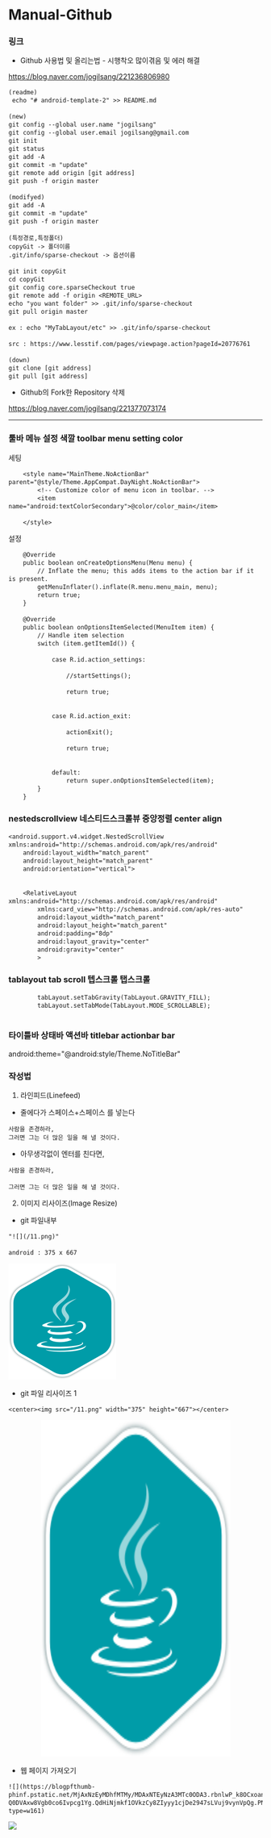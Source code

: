 # Manual-Github

### 링크
- Github 사용법 및 올리는법 - 시행착오 많이겪음 및 에러 해결

https://blog.naver.com/jogilsang/221236806980

```
(readme)
 echo "# android-template-2" >> README.md

(new)
git config --global user.name "jogilsang"
git config --global user.email jogilsang@gmail.com
git init
git status
git add -A
git commit -m "update"
git remote add origin [git address]
git push -f origin master

(modifyed)
git add -A
git commit -m "update"
git push -f origin master

(특정경로,특정폴더)
copyGit -> 폴더이름
.git/info/sparse-checkout -> 옵션이름

git init copyGit
cd copyGit
git config core.sparseCheckout true
git remote add -f origin <REMOTE_URL>
echo "you want folder" >> .git/info/sparse-checkout
git pull origin master

ex : echo "MyTabLayout/etc" >> .git/info/sparse-checkout

src : https://www.lesstif.com/pages/viewpage.action?pageId=20776761

(down)
git clone [git address]
git pull [git address]
```




- Github의 Fork한 Repository 삭제

https://blog.naver.com/jogilsang/221377073174

<hr/>

### 툴바 메뉴 설정 색깔 toolbar menu setting color

세팅
```
    <style name="MainTheme.NoActionBar" parent="@style/Theme.AppCompat.DayNight.NoActionBar">
        <!-- Customize color of menu icon in toolbar. -->
        <item name="android:textColorSecondary">@color/color_main</item>

    </style>
```

설정  
```
    @Override
    public boolean onCreateOptionsMenu(Menu menu) {
        // Inflate the menu; this adds items to the action bar if it is present.
        getMenuInflater().inflate(R.menu.menu_main, menu);
        return true;
    }

    @Override
    public boolean onOptionsItemSelected(MenuItem item) {
        // Handle item selection
        switch (item.getItemId()) {

            case R.id.action_settings:

                //startSettings();

                return true;


            case R.id.action_exit:

                actionExit();

                return true;


            default:
                return super.onOptionsItemSelected(item);
        }
    }
```

### nestedscrollview 네스티드스크롤뷰 중앙정렬 center align
```
<android.support.v4.widget.NestedScrollView xmlns:android="http://schemas.android.com/apk/res/android"
    android:layout_width="match_parent"
    android:layout_height="match_parent"
    android:orientation="vertical">


    <RelativeLayout xmlns:android="http://schemas.android.com/apk/res/android"
        xmlns:card_view="http://schemas.android.com/apk/res-auto"
        android:layout_width="match_parent"
        android:layout_height="match_parent"
        android:padding="8dp"
        android:layout_gravity="center"
        android:gravity="center"
        >
```

### tablayout tab scroll 텝스크롤 탭스크롤 
```
        tabLayout.setTabGravity(TabLayout.GRAVITY_FILL);
        tabLayout.setTabMode(TabLayout.MODE_SCROLLABLE);
       
```

### 타이틀바 상태바 액션바 titlebar actionbar bar
android:theme="@android:style/Theme.NoTitleBar"  

<style name="Theme.MyDialog" parent="@style/Theme.AppCompat.Light.Dialog">
    <item name="windowActionBar">false</item>
    <item name="windowNoTitle">true</item>
</style>


### 작성법
1. 라인피드(Linefeed)
- 줄에다가 스페이스+스페이스 를 넣는다
```
사람을 존경하라,  
그러면 그는 더 많은 일을 해 낼 것이다.
```
- 아무생각없이 엔터를 친다면, 
```
사람을 존경하라,

그러면 그는 더 많은 일을 해 낼 것이다.
```

2. 이미지 리사이즈(Image Resize)

- git 파일내부 
```
"![](/11.png)"

android : 375 x 667
```
![](/11.png)

- git 파일 리사이즈 1
```
<center><img src="/11.png" width="375" height="667"></center>
```
<center><img src="/11.png" width="375" height="667"></center>

- 웹 페이지 가져오기
```
![](https://blogpfthumb-phinf.pstatic.net/MjAxNzEyMDhfMTMy/MDAxNTEyNzA3MTc0ODA3.rbnlwP_k8OCxoan813kT-Q0DVAxw8Vgb0co6Ivpcg1Yg.QdHiNjmkf1OVkzCy8ZIyyy1cjDe2947sLVuj9vynVpQg.PNG.jogilsang/JS.png?type=w161)
```
![](https://blogpfthumb-phinf.pstatic.net/MjAxNzEyMDhfMTMy/MDAxNTEyNzA3MTc0ODA3.rbnlwP_k8OCxoan813kT-Q0DVAxw8Vgb0co6Ivpcg1Yg.QdHiNjmkf1OVkzCy8ZIyyy1cjDe2947sLVuj9vynVpQg.PNG.jogilsang/JS.png?type=w161)



